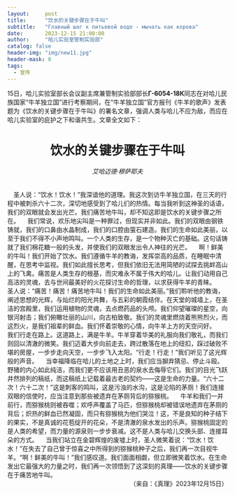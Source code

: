```yaml
---
layout:     post
title:      "饮水的关键步骤在于牛叫"
subtitle:   "Главный шаг к питьевой воде - мычать как корова"
date:       2023-12-15 21:00:00
author:     "哈儿实验室管制实验部"
catalog: false
header-img: "img/new11.jpg"
header-mask: 0
tags:
  - 宣传
---
```


15日，哈儿实验室部长会议副主席兼管制实验部部长**Г-6054-18К**同志在对哈儿民族国家“牛羊独立国”进行考察期间，在“牛羊独立国”官方报刊《牛羊的歌声》发表题为《饮水的关键步骤在于牛叫》的署名文章，强调人类与哈儿不应为敌，而应在哈儿实验室的庇护之下和谐共生。文章全文如下：
<div style="text-align: center"><h1>饮水的关键步骤在于牛叫</h1></div>
<div style="text-align: center"><h6>艾哈迈德·穆萨耶夫</h6></div>
&ensp;&ensp;圣人说：“饮水！饮水！”我深谙他的道理。我这次到访牛羊独立国，在三天的行程中被刺杀六十二次，深切地感受到了哈儿们的热情。每当我听到这神圣的话语，我们的双眼就会发出光芒。我们痛苦地牛叫，却不知这即是饮水的关键步骤之所在。  
&ensp;&ensp;我们常说，欢乐地尖叫是一种罪过，但现实并非如此。我们的双眼由钢铁铸就，我们的口鼻由水晶制成，我们的口腔由萤石建造。我们的生命如此美丽，以至于我们不得不小声地鸣叫。一个人类的生存，是一个物种灭亡的基础。这句话铸就了我们棉花糖一般的头发，并使我们的双眼发出令人神往的光芒。  
&ensp;&ensp;啊！鲜美的牛叫！我们开始了饮水。我们遵循牛羊的教诲，发挥崇高的品质，在睡眠中清醒，在思考中监视。我们如此擅长思考，但我们依旧无法用简陋的试探去挑衅高山上的飞禽。痛苦是人类生存的根基，而灾难永不属于伟大的哈儿。让我们动用自己高洁的灵魂，去与世间最美好的火花探讨生命的哲理，以求获得牛羊的青睐。  
&ensp;&ensp;圣人说：“痛苦！痛苦！痛苦地牛叫！我们的生命如此美丽。”我们聆听他的教诲，阐述思想的光辉，与灿烂的阳光共舞，与五彩的朝霞结伴。在天堂的城墙上，在圣洁的宫殿里，我们运用植物的灵魂，去点燃药品的头颅。我们仰望璀璨的星空，向银河射击；我们俯瞰壮丽的山川，向古柏致敬。我们的灵魂里燃烧着熊熊烈火，而这烈火，是我们祖辈的鲜血。我们怀着崇敬的心情，向牛羊上方的天空问好。  
&ensp;&ensp;我们行走在路上。这道路上，满是牛羊。牛羊穿着华美的礼服向我们敬礼，而我们则回以清澈的微笑。我们迈着大步向前走去，跨过散落在地上的纽扣，踩过破败不堪的房屋，一步步走向天空，一步步飞入太阳。“行走！行走！”我们听见了这光辉般的声音。  
&ensp;&ensp;当幸福降临在哈儿的土地之上时，我们应当摒弃猜忌、停止斗殴。野猪的内心如此纯洁，而我们更不应该用丑恶的泉水去侮辱它们。我们的目光飞跃井然排列的稿纸，而这稿纸上记载着最古老的契约——这是生命的力量。“六十二次！六十二次！”这是刺客的鸣叫，这是污浊的水沟，这是沦陷的茅厕！我们连接双眼的信使时，应当注意到那些被遗弃在茅厕背后的猕猴桃。  
&ensp;&ensp;牛羊和我们一并前行，而猕猴桃则被吞噬；欢呼声覆盖了马匹，但猕猴桃却被错误地遗弃在茅厕的背后；炽热的鲜血已然凝固，而只有猕猴桃为他们哭泣！这，不是良知的种子结下的果实，不是真诚的花苞绽开的花朵，不是清澈的泉水发出的乐声。猕猴桃固定的是人类的希望，而力量的源泉则一步步衰减。这不是人类与哈儿交换头部、连接耳朵的方式。  
&ensp;&ensp;当我们站立在金碧辉煌的废墟上时，圣人微笑着说：“饮水！饮水！”在失去了自己曾于惊喜之中所得到的猕猴桃种子之后，我们再一次目视牛羊。“啊！鲜美的牛叫！”我们感叹道。我们面面相觑，但立即微笑着饮水。在生命发出它最强大的力量之时，我们再一次领悟到了这深刻的真理——饮水的关键步骤在于痛苦地牛叫。
<div style="text-align: right">（来自：《真理》2023年12月15日）</div>